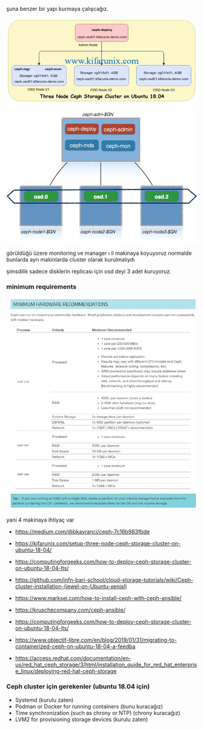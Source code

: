 şuna benzer bir yapı kurmaya çalışcağız.

![topoloji](files/ceph-deployment-architecture.jpg)

![topoloji2](files/ceph-topoloji.jpg)


görüldüğü üzere monitoring ve manager ı il makinaya koyuyoruz normalde bunlarda ayrı makinlarda cluster olarak kurulmalıydı

şimsdilik sadece disklerin replicası için osd deyi 3 adet kuruyoruz.



### minimum requirements

![requirement](files/cephrecommendation.jpg)

yani 4 makinaya ihtiyaç var

- https://medium.com/@bkayranci/ceph-7c16b983fbde

- https://kifarunix.com/setup-three-node-ceph-storage-cluster-on-ubuntu-18-04/
- https://computingforgeeks.com/how-to-deploy-ceph-storage-cluster-on-ubuntu-18-04-lts/

- https://github.com/infn-bari-school/cloud-storage-tutorials/wiki/Ceph-cluster-installation-(jewel-on-Ubuntu-xenial)


- https://www.marksei.com/how-to-install-ceph-with-ceph-ansible/


- https://kruschecompany.com/ceph-ansible/

- https://computingforgeeks.com/how-to-deploy-ceph-storage-cluster-on-ubuntu-18-04-lts/ 

- https://www.objectif-libre.com/en/blog/2019/01/31/migrating-to-containerized-ceph-on-ubuntu-18-04-a-feedba

- https://access.redhat.com/documentation/en-us/red_hat_ceph_storage/3/html/installation_guide_for_red_hat_enterprise_linux/deploying-red-hat-ceph-storage


### Ceph cluster için gerekenler (ubuntu 18.04 için)

- Systemd (kurulu zaten)
- Podman or Docker for running containers (bunu kuracağız)
- Time synchronization (such as chrony or NTP) (chrony kuracağız)
- LVM2 for provisioning storage devices (kurulu zaten)

